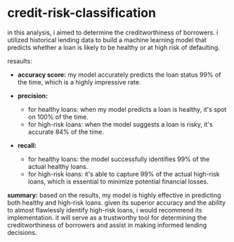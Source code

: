 # credit-risk-classification

in this analysis, i aimed to determine the creditworthiness of borrowers. i utilized historical lending data to build a machine learning model that predicts whether a loan is likely to be healthy or at high risk of defaulting.

resaults:

- **accuracy score:** my model accurately predicts the loan status 99% of the time, which is a highly impressive rate.
  
- **precision:** 
  - for healthy loans: when my model predicts a loan is healthy, it's spot on 100% of the time.
  - for high-risk loans: when the model suggests a loan is risky, it's accurate 84% of the time.

- **recall:** 
  - for healthy loans: the model successfully identifies 99% of the actual healthy loans.
  - for high-risk loans: it's able to capture 99% of the actual high-risk loans, which is essential to minimize potential financial losses.



**summary:**
based on the results, my model is highly effective in predicting both healthy and high-risk loans. given its superior accuracy and the ability to almost flawlessly identify high-risk loans, i would recommend its implementation. it will serve as a trustworthy tool for determining the creditworthiness of borrowers and assist in making informed lending decisions.
